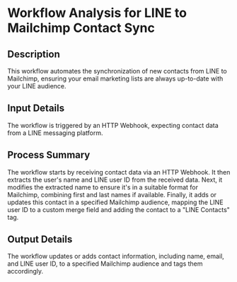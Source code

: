 # Workflow Analysis for LINE to Mailchimp Contact Sync

## Description
This workflow automates the synchronization of new contacts from LINE to Mailchimp, ensuring your email marketing lists are always up-to-date with your LINE audience.

## Input Details
The workflow is triggered by an HTTP Webhook, expecting contact data from a LINE messaging platform.

## Process Summary
The workflow starts by receiving contact data via an HTTP Webhook. It then extracts the user's name and LINE user ID from the received data. Next, it modifies the extracted name to ensure it's in a suitable format for Mailchimp, combining first and last names if available. Finally, it adds or updates this contact in a specified Mailchimp audience, mapping the LINE user ID to a custom merge field and adding the contact to a "LINE Contacts" tag.

## Output Details
The workflow updates or adds contact information, including name, email, and LINE user ID, to a specified Mailchimp audience and tags them accordingly.
